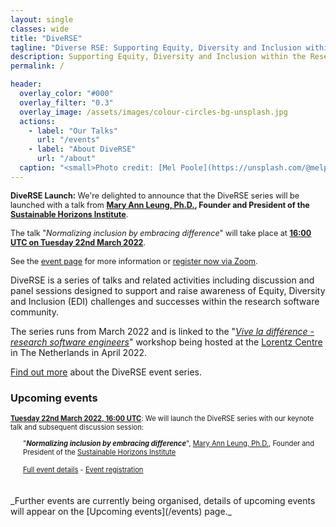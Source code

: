 ```yaml
---
layout: single
classes: wide
title: "DiveRSE"
tagline: "Diverse RSE: Supporting Equity, Diversity and Inclusion within the Research Software Engineering community"
description: Supporting Equity, Diversity and Inclusion within the Research Software Engineering community
permalink: /

header:
  overlay_color: "#000"
  overlay_filter: "0.3"
  overlay_image: /assets/images/colour-circles-bg-unsplash.jpg
  actions:
    - label: "Our Talks"
      url: "/events"
    - label: "About DiveRSE"
      url: "/about"
  caption: "<small>Photo credit: [Mel Poole](https://unsplash.com/@melpoole?utm_source=unsplash&utm_medium=referral&utm_content=creditCopyText) on [Unsplash](https://unsplash.com/)</small>"
---
```


<div class="notice--success" style="font-size: 0.9em !important;">
<strong>DiveRSE Launch:</strong> We're delighted to announce that the DiveRSE series will
be launched with a talk from <strong><a href="https://shinstitute.org/mary-ann-leung-founder-and-president-2/"
target="_blank" rel="noopener noreferrer">Mary Ann Leung, Ph.D.</a>, Founder and President of
the <a href="https://shinstitute.org/" target="_blank" rel="noopener noreferrer">
Sustainable Horizons Institute</a></strong>.
<br/><br/>
The talk "<em>Normalizing inclusion by embracing difference</em>" will take place at <strong><a href="https://www.timeanddate.com/worldclock/converter.html?iso=20220322T160000&p1=224&p2=64&p3=179&p4=1440&p5=136&p6=37&p7=101&p8=170&p9=776&p10=438&p11=236&p12=240" target="_blank" rel="noopener noreferrer">16:00 UTC on Tuesday 22nd
March 2022</a></strong>.
<br/><br/>
See the <a href="/events/2022-03-22" target="_blank" rel="noopener noreferrer">event page</a> for more information or <a href="https://us06web.zoom.us/meeting/register/tZwvd-CprD4jH9Kt5smG4nGbp-YHoahn44Hm" target="_blank" rel="noopener noreferrer">register
now via Zoom</a>.
</div>

DiveRSE is a series of talks and related activities including discussion and
panel sessions designed to support and raise awareness of Equity, Diversity and
Inclusion (EDI) challenges and successes within the research software
community.

The series runs from March 2022 and is linked to the "[_Vive la différence - research software
engineers_](https://www.researchsoft.org/events/2022-04/)" workshop being
hosted at the [Lorentz Centre](https://www.lorentzcenter.nl/about-us.html) in
The Netherlands in April 2022.

[Find out more](/about) about the DiveRSE event series.

### Upcoming events

<div style="font-size: 0.8em">
<strong><a
href="https://www.timeanddate.com/worldclock/converter.html?iso=20220322T160000&p1=224&p2=64&p3=179&p4=1440&p5=136&p6=37&p7=101&p8=170&p9=776&p10=438&p11=236&p12=240"
target="_blank" rel="noopener noreferrer">Tuesday 22nd March 2022, 16:00
UTC</a></strong>: We will launch the DiveRSE series with our keynote talk and subsequent
discussion session:
<div style="margin-left: 20px; margin-top: 12px;">
"<strong><em>Normalizing inclusion by embracing difference</em></strong>",
<a href="https://shinstitute.org/mary-ann-leung-founder-and-president-2/"
target="_blank" rel="noopener noreferrer">Mary Ann Leung, Ph.D.</a>, Founder
and President of the <a href="https://shinstitute.org/" target="_blank"
rel="noopener noreferrer"> Sustainable Horizons Institute</a>
<br/><br/><a href="/events/2022-03-22/" target="_blank" rel="noopener noreferrer">
Full event details</a> - <a href="https://us06web.zoom.us/meeting/register/tZwvd-CprD4jH9Kt5smG4nGbp-YHoahn44Hm" target="_blank" rel="noopener noreferrer">Event registration</a>
</div>
</div>
<br/><br/>
_Further events are currently being organised, details of upcoming events will
appear on the [Upcoming events](/events) page._

